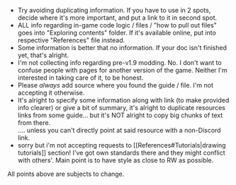 - Try avoiding duplicating information. If you have to use in 2 spots, decide where it's more important, and put a link to it in second spot.  
- ALL info regarding in-game code logic / files / "how to pull out files" goes into "Exploring contents" folder. If it's available online, put into respective "References" file instead.  
- Some information is better that no information. If your doc isn't finished yet, that's alright.  
- I'm not collecting info regarding pre-v1.9 modding. No. I don't want to confuse people with pages for another version of the game. Neither I'm interested in taking care of it, to be honest.  
- Please *always* add source where you found the guide / file. I'm not accepting it otherwise.  
- It's alright to specify some information along with link (to make provided info clearer) or give a bit of summary, it's alright to duplicate resources links from some guide... but it's NOT alright to copy big chunks of text from there.  
	.... unless you can't directly point at said resource with a non-Discord link.  
- sorry but i'm not accepting requests to [[References#Tutorials|drawing tutorials]] section! I've got own standards there and they might conflict with others'. Main point is to have style as close to RW as possible.

All points above are subjects to change.